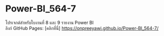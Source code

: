# Power-BI_564-7

โปรเจกต์สำหรับใบงานที่ 8 และ 9 รายงาน Power BI  
ลิงก์ GitHub Pages: [คลิกที่นี่] https://onpreeyawi.github.io/Power-BI_564-7/
